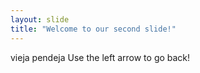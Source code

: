 ```yaml
---
layout: slide
title: "Welcome to our second slide!"
---
```

vieja pendeja
Use the left arrow to go back!
